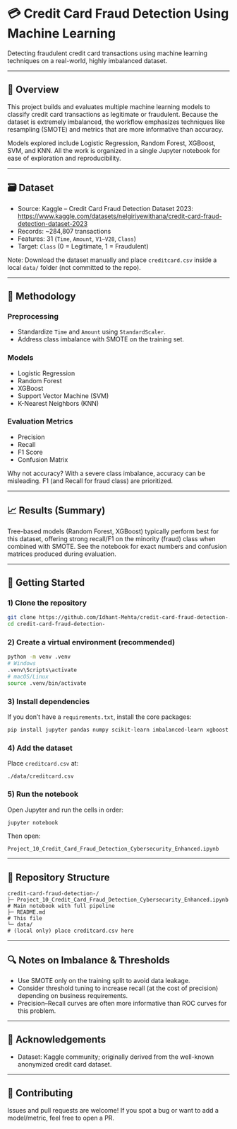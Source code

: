 # 💳 Credit Card Fraud Detection Using Machine Learning

Detecting fraudulent credit card transactions using machine learning techniques on a real-world, highly imbalanced dataset.

---

## 📌 Overview

This project builds and evaluates multiple machine learning models to classify credit card transactions as legitimate or fraudulent. Because the dataset is extremely imbalanced, the workflow emphasizes techniques like resampling (SMOTE) and metrics that are more informative than accuracy.

Models explored include Logistic Regression, Random Forest, XGBoost, SVM, and KNN. All the work is organized in a single Jupyter notebook for ease of exploration and reproducibility.

---

## 🗃️ Dataset

- Source: Kaggle – Credit Card Fraud Detection Dataset 2023: https://www.kaggle.com/datasets/nelgiriyewithana/credit-card-fraud-detection-dataset-2023
- Records: ~284,807 transactions
- Features: 31 (`Time`, `Amount`, `V1–V28`, `Class`)
- Target: `Class` (0 = Legitimate, 1 = Fraudulent)

Note: Download the dataset manually and place `creditcard.csv` inside a local `data/` folder (not committed to the repo).

---

## 🧪 Methodology

### Preprocessing
- Standardize `Time` and `Amount` using `StandardScaler`.
- Address class imbalance with SMOTE on the training set.

### Models
- Logistic Regression
- Random Forest
- XGBoost
- Support Vector Machine (SVM)
- K-Nearest Neighbors (KNN)

### Evaluation Metrics
- Precision
- Recall
- F1 Score
- Confusion Matrix

Why not accuracy? With a severe class imbalance, accuracy can be misleading. F1 (and Recall for fraud class) are prioritized.

---

## 📈 Results (Summary)

Tree-based models (Random Forest, XGBoost) typically perform best for this dataset, offering strong recall/F1 on the minority (fraud) class when combined with SMOTE. See the notebook for exact numbers and confusion matrices produced during evaluation.

---

## 🚀 Getting Started

### 1) Clone the repository
```bash
git clone https://github.com/Idhant-Mehta/credit-card-fraud-detection-.git
cd credit-card-fraud-detection-
```

### 2) Create a virtual environment (recommended)
```bash
python -m venv .venv
# Windows
.venv\Scripts\activate
# macOS/Linux
source .venv/bin/activate
```

### 3) Install dependencies
If you don’t have a `requirements.txt`, install the core packages:
```bash
pip install jupyter pandas numpy scikit-learn imbalanced-learn xgboost matplotlib seaborn
```

### 4) Add the dataset
Place `creditcard.csv` at:
```
./data/creditcard.csv
```

### 5) Run the notebook
Open Jupyter and run the cells in order:
```bash
jupyter notebook
```
Then open:
```
Project_10_Credit_Card_Fraud_Detection_Cybersecurity_Enhanced.ipynb
```

---

## 📁 Repository Structure

```
credit-card-fraud-detection-/
├─ Project_10_Credit_Card_Fraud_Detection_Cybersecurity_Enhanced.ipynb   # Main notebook with full pipeline
├─ README.md                                                              # This file
└─ data/                                                                  # (local only) place creditcard.csv here
```

---

## 🔍 Notes on Imbalance & Thresholds
- Use SMOTE only on the training split to avoid data leakage.
- Consider threshold tuning to increase recall (at the cost of precision) depending on business requirements.
- Precision–Recall curves are often more informative than ROC curves for this problem.

---

## 🙌 Acknowledgements
- Dataset: Kaggle community; originally derived from the well-known anonymized credit card dataset.

---

## 🤝 Contributing
Issues and pull requests are welcome! If you spot a bug or want to add a model/metric, feel free to open a PR.
